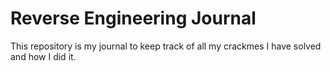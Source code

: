# Reverse Engineering Journal
This repository is my journal to keep track of all my crackmes I have solved and how I did it.
